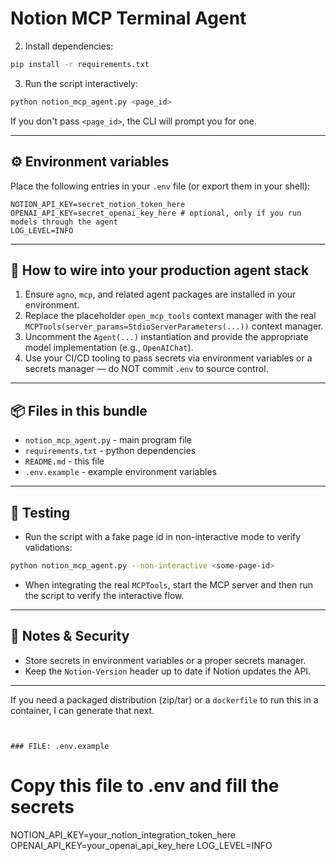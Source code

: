 # Notion MCP Terminal Agent
2. Install dependencies:


```bash
pip install -r requirements.txt
```


3. Run the script interactively:


```bash
python notion_mcp_agent.py <page_id>
```


If you don't pass `<page_id>`, the CLI will prompt you for one.


---


## ⚙️ Environment variables


Place the following entries in your `.env` file (or export them in your shell):


```
NOTION_API_KEY=secret_notion_token_here
OPENAI_API_KEY=secret_openai_key_here # optional, only if you run models through the agent
LOG_LEVEL=INFO
```


---


## 🧩 How to wire into your production agent stack


1. Ensure `agno`, `mcp`, and related agent packages are installed in your environment.
2. Replace the placeholder `open_mcp_tools` context manager with the real
`MCPTools(server_params=StdioServerParameters(...))` context manager.
3. Uncomment the `Agent(...)` instantiation and provide the appropriate model
implementation (e.g., `OpenAIChat`).
4. Use your CI/CD tooling to pass secrets via environment variables or a
secrets manager — do NOT commit `.env` to source control.


---


## 📦 Files in this bundle


- `notion_mcp_agent.py` - main program file
- `requirements.txt` - python dependencies
- `README.md` - this file
- `.env.example` - example environment variables


---


## 🧪 Testing


- Run the script with a fake page id in non-interactive mode to verify validations:


```bash
python notion_mcp_agent.py --non-interactive <some-page-id>
```


- When integrating the real `MCPTools`, start the MCP server and then run the script
to verify the interactive flow.


---


## 🧾 Notes & Security


- Store secrets in environment variables or a proper secrets manager.
- Keep the `Notion-Version` header up to date if Notion updates the API.


---


If you need a packaged distribution (zip/tar) or a `dockerfile` to run this in a container,
I can generate that next.
```


### FILE: .env.example
```
# Copy this file to .env and fill the secrets
NOTION_API_KEY=your_notion_integration_token_here
OPENAI_API_KEY=your_openai_api_key_here
LOG_LEVEL=INFO